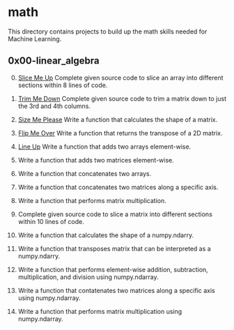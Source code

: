 # math
This directory contains projects to build up the math skills needed for Machine Learning.

## 0x00-linear_algebra
0. [Slice Me Up](/linear_algebra/0-slice_me_up.py)
Complete given source code to slice an array into different sections within 8 lines of code.

1. [Trim Me Down](/linear_algebra/1-trim_me_down.py)
Complete given source code to trim a matrix down to just the 3rd and 4th columns.

2. [Size Me Please](/linear_algebra/2-size_me_please.py)
Write a function that calculates the shape of a matrix.

3. [Flip Me Over](/linear_algebra/3-flip_me_over.py)
Write a function that returns the transpose of a 2D matrix.

4. [Line Up](/linear_algebra/4-line_up.py)
Write a function that adds two arrays element-wise.

5. Write a function that adds two matrices element-wise.
6. Write a function that concatenates two arrays.
7. Write a function that concatenates two matrices along a specific axis.
8. Write a function that performs matrix multiplication.
9. Complete given source code to slice a matrix into different sections within 10 lines of code.
10. Write a function that calculates the shape of a numpy.ndarry.
11. Write a function that transposes matrix that can be interpreted as a numpy.ndarry.
12. Write a function that performs element-wise addition, subtraction, multiplication, and division using numpy.ndarray.
13. Write a function that contatenates two matrices along a specific axis using numpy.ndarray.
14. Write a function that performs matrix multiplication using numpy.ndarray.
